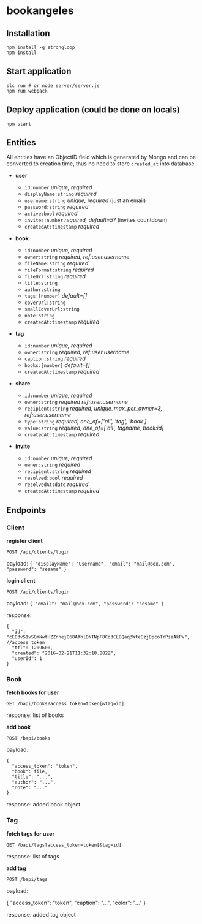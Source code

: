 # bookangeles

## Installation
```
npm install -g strongloop
npm install
```

## Start application
```
slc run # or node server/server.js
npm run webpack
```

## Deploy application (could be done on locals)
```
npm start
```

## Entities

All entities have an ObjectID field which is generated by Mongo and can be converted to creation time, thus no need to store `created_at` into database.

- **user**
  - `id:number` *unique, required*
  - `displayName:string` *required*
  - `username:string` *unique, required* (just an email)
  - `password:string` *required*
  - `active:bool` *required*
  - `invites:number` *required, default=5?* (invites countdown)
  - `createdAt:timestamp` *required*

- **book**
  - `id:number` *unique, required*
  - `owner:string` *required, ref:user.username*
  - `fileName:string` *required*
  - `fileFormat:string` *required*
  - `fileUrl:string` *required*
  - `title:string` 
  - `author:string` 
  - `tags:[number]` *default=[]*
  - `coverUrl:string`
  - `smallCoverUrl:string`
  - `note:string`
  - `createdAt:timestamp` *required*

- **tag**
  - `id:number` *unique, required*
  - `owner:string` *required, ref:user.username* 
  - `caption:string` *required*
  - `books:[number]` *default=[]*
  - `createdAt:timestamp` *required*
  
- **share**
  - `id:number` *unique, required*
  - `owner:string` *required ref:user.username*
  - `recipient:string` *required, unique_max_per_owner=3, ref:user.username*
  - `type:string` *required, one_of=['all', 'tag', 'book']*
  - `value:string` *required, one_of=['all', tagname, book:id]*
  - `createdAt:timestamp` *required*

- **invite**
  - `id:number` *unique, required*
  - `owner:string` *required*
  - `recipient:string` *required*
  - `resolved:bool` *required*
  - `resolvedAt:date` *required*
  - `createdAt:timestamp` *required*

## Endpoints

### Client

**register client**

`POST /api/clients/login`

payload: `{ "displayName": "Username", "email": "mail@box.com", "password": "sesame" }`

**login client**

`POST /api/clients/login`

payload: `{ "email": "mail@box.com", "password": "sesame" }`

response:

	{
	  "id": "cE83vS1vS8mNwtHZZnnejO68AfhlDNTNpF8Cq3CL8Qaq3WteGzjDpcoTrPsaAkPV", //access_token
	  "ttl": 1209600,
	  "created": "2016-02-21T11:32:18.882Z",
	  "userId": 1
	}


### Book

**fetch books for user**

`GET /bapi/books?access_token=token[&tag=id]`

response: list of books

**add book**

`POST /bapi/books`

payload:

	{ 
	  "access_token": "token",
	  "book": file,
	  "title": "...",
	  "author": "...",
	  "note": "..."
	}

response: added book object

### Tag

**fetch tags for user**

`GET /bapi/tags?access_token=token[&tag=id]`

response: list of tags

**add tag**

`POST /bapi/tags`

payload:

  { 
    "access_token": "token",
    "caption": "...",
    "color": "..."
  }

response: added tag object

